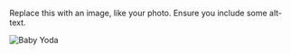Replace this with an image, like your photo. Ensure you include some alt-text.

<img src="https://octodex.github.com/images/yaktocat.png" alt="Baby Yoda">

